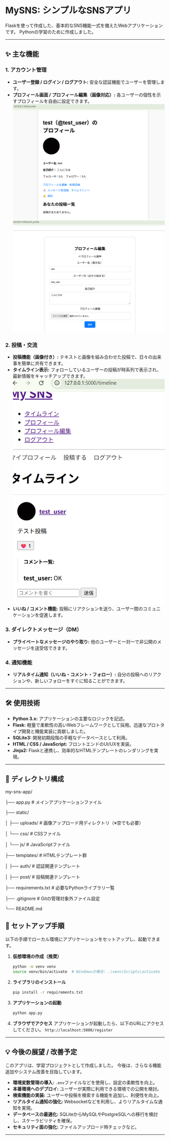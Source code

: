 # MySNS: シンプルなSNSアプリ

Flaskを使って作成した、基本的なSNS機能一式を備えたWebアプリケーションです。
Pythonの学習のために作成しました。


---

## ✨ 主な機能

### 1. アカウント管理
- **ユーザー登録 / ログイン / ログアウト:** 安全な認証機能でユーザーを管理します。
- **プロフィール画面 / プロフィール編集（画像対応）:** 各ユーザーの個性を示すプロフィールを自由に設定できます。
    ![プロフィール画面](images/profile.png)
    ![プロフィール編集画面](images/edit_profile.png)

### 2. 投稿・交流
- **投稿機能（画像付き）:** テキストと画像を組み合わせた投稿で、日々の出来事を簡単に共有できます。
- **タイムライン表示:** フォローしているユーザーの投稿が時系列で表示され、最新情報をキャッチアップできます。
    ![タイムライン画面](images/timeline.png)
- **いいね / コメント機能:** 投稿にリアクションを送り、ユーザー間のコミュニケーションを促進します。

### 3. ダイレクトメッセージ（DM）
- **プライベートなメッセージのやり取り:** 他のユーザーと一対一で非公開のメッセージを送受信できます。

### 4. 通知機能
- **リアルタイム通知（いいね・コメント・フォロー）:** 自分の投稿へのリアクションや、新しいフォローをすぐに知ることができます。

---

## 🛠 使用技術

* **Python 3.x:** アプリケーションの主要なロジックを記述。
* **Flask:** 軽量で柔軟性の高いWebフレームワークとして採用。迅速なプロトタイプ開発と機能実装に貢献しました。
* **SQLite3:** 開発初期段階の手軽なデータベースとして利用。
* **HTML / CSS / JavaScript:** フロントエンドのUI/UXを実装。
* **Jinja2:** Flaskと連携し、効率的なHTMLテンプレートのレンダリングを実現。

---

## 📁 ディレクトリ構成
my-sns-app/

├── app.py             # メインアプリケーションファイル

├── static/

│   ├── uploads/       # 画像アップロード用ディレクトリ（※空でも必要）

│   └── css/           # CSSファイル

│   └── js/            # JavaScriptファイル

├── templates/         # HTMLテンプレート群

│   ├── auth/          # 認証関連テンプレート

│   ├── post/          # 投稿関連テンプレート

├── requirements.txt   # 必要なPythonライブラリ一覧

├── .gitignore         # Gitの管理対象外ファイル設定

└── README.md


## 🚀 セットアップ手順

以下の手順でローカル環境にアプリケーションをセットアップし、起動できます。

1.  **仮想環境の作成（推奨）**
    ```bash
    python -m venv venv
    source venv/bin/activate  # Windowsの場合: .\venv\Scripts\activate
    ```

2.  **ライブラリのインストール**
    ```bash
    pip install -r requirements.txt
    ```

3.  **アプリケーションの起動**
    ```bash
    python app.py
    ```

4.  **ブラウザでアクセス**
    アプリケーションが起動したら、以下のURLにアクセスしてください。
    `http://localhost:5000/register`

---

## 💡 今後の展望 / 改善予定

このアプリは、学習プロジェクトとして作成しました。
今後は、さらなる機能追加やシステム改善を目指しています。

* **環境変数管理の導入:** `.env`ファイルなどを使用し、設定の柔軟性を向上。
* **本番環境へのデプロイ:** ユーザーが実際に利用できる環境での公開を検討。
* **検索機能の実装:** ユーザーや投稿を検索する機能を追加し、利便性を向上。
* **リアルタイム通知の強化:** Websocketなどを利用し、よりリアルタイムな通知を実現。
* **データベースの最適化:** SQLiteからMySQLやPostgreSQLへの移行を検討し、スケーラビリティを確保。
* **セキュリティ面の強化:** ファイルアップロード時チェックなど。

---
